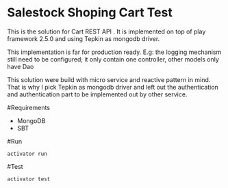 Salestock Shoping Cart Test
==================

This is the solution for Cart REST API . It is implemented on top of play framework 2.5.0 and using Tepkin as mongodb
driver.

This implementation is far for production ready. E.g: the logging mechanism still need to be configured; it only contain one controller, other models only have Dao

This solution were build with micro service and reactive pattern in mind. That is why I pick Tepkin as mongodb driver
and left out the authentication and authentication part to be implemented out by other service.

#Requirements
- MongoDB
- SBT


#Run
```
activator run
```

#Test
```
activator test
```